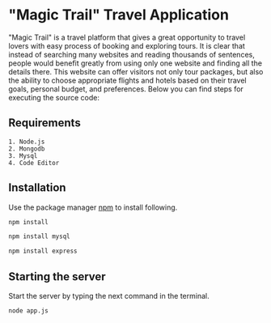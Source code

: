 # "Magic Trail" Travel Application

"Magic Trail" is a travel platform that gives a great opportunity to travel lovers with easy process of booking and exploring tours. It is clear that instead of searching many websites and reading thousands of sentences, people would benefit greatly from using only one website and finding all the details there. This website can offer visitors not only tour packages, but also the ability to choose appropriate flights and hotels based on their travel goals, personal budget, and preferences. Below you can find steps for executing the source code:

## Requirements
```
1. Node.js
2. Mongodb
3. Mysql
4. Code Editor
```

## Installation

Use the package manager [npm](https://www.npmjs.com/) to install following.

```bash
npm install 
```
```bash
npm install mysql
```
```bash
npm install express
```

## Starting the server
Start the server by typing the next command in the terminal.
```bash
node app.js
```
